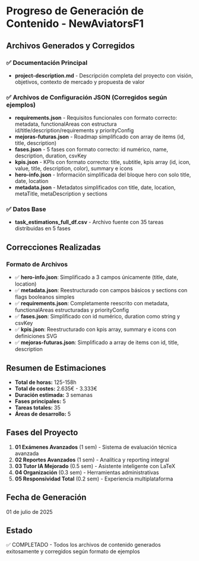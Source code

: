 # Progreso de Generación de Contenido - NewAviatorsF1

## Archivos Generados y Corregidos

### ✅ Documentación Principal

- **project-description.md** - Descripción completa del proyecto con visión, objetivos, contexto de mercado y propuesta de valor

### ✅ Archivos de Configuración JSON (Corregidos según ejemplos)

- **requirements.json** - Requisitos funcionales con formato correcto: metadata, functionalAreas con estructura id/title/description/requirements y priorityConfig
- **mejoras-futuras.json** - Roadmap simplificado con array de items (id, title, description)
- **fases.json** - 5 fases con formato correcto: id numérico, name, description, duration, csvKey
- **kpis.json** - KPIs con formato correcto: title, subtitle, kpis array (id, icon, value, title, description, color), summary e icons
- **hero-info.json** - Información simplificada del bloque hero con solo title, date, location
- **metadata.json** - Metadatos simplificados con title, date, location, metaTitle, metaDescription y sections

### ✅ Datos Base

- **task_estimations_full_df.csv** - Archivo fuente con 35 tareas distribuidas en 5 fases

## Correcciones Realizadas

### Formato de Archivos

- ✅ **hero-info.json**: Simplificado a 3 campos únicamente (title, date, location)
- ✅ **metadata.json**: Reestructurado con campos básicos y sections con flags booleanos simples
- ✅ **requirements.json**: Completamente reescrito con metadata, functionalAreas estructuradas y priorityConfig
- ✅ **fases.json**: Simplificado con id numérico, duration como string y csvKey
- ✅ **kpis.json**: Reestructurado con kpis array, summary e icons con definiciones SVG
- ✅ **mejoras-futuras.json**: Simplificado a array de items con id, title, description

## Resumen de Estimaciones

- **Total de horas:** 125-158h
- **Total de costes:** 2.635€ - 3.333€
- **Duración estimada:** 3 semanas
- **Fases principales:** 5
- **Tareas totales:** 35
- **Áreas de desarrollo:** 5

## Fases del Proyecto

1. **01 Exámenes Avanzados** (1 sem) - Sistema de evaluación técnica avanzada
2. **02 Reportes Avanzados** (1 sem) - Analítica y reporting integral
3. **03 Tutor IA Mejorado** (0.5 sem) - Asistente inteligente con LaTeX
4. **04 Organización** (0.3 sem) - Herramientas administrativas
5. **05 Responsividad Total** (0.2 sem) - Experiencia multiplataforma

## Fecha de Generación

01 de julio de 2025

## Estado

✅ COMPLETADO - Todos los archivos de contenido generados exitosamente y corregidos según formato de ejemplos
